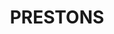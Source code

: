 ---
lastmod: '2025-04-06T06:05:20+00:00'
latitude: -33.928392
layout: suburb
longitude: 150.921448
postcode: '2170'
state: NSW
title: PRESTONS
url: /nsw/prestons/
---